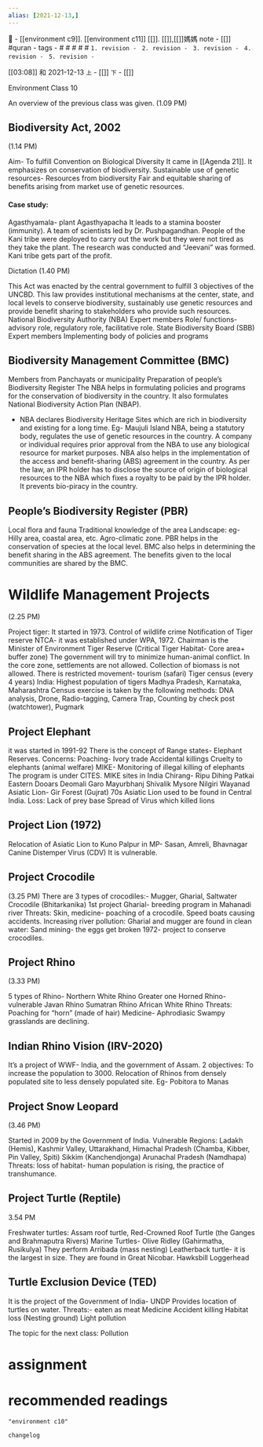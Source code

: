 ```yaml
---
alias: [2021-12-13,]
---
```

🔖 - [[environment c9]]. [[environment c11]] [[]]. [[]],[[]]媽媽 note - [[]]  #quran -
tags - # # # # #
`1. revision - ` 
`2. revision - `
`3. revision - `
`4. revision - `
`5. revision - `

[[03:08]] 和 2021-12-13   `上` - [[]] `下` - [[]]


Environment Class 10

An overview of the previous class was given.
(1.09 PM)

## Biodiversity Act, 2002
(1.14 PM)

Aim- To fulfill Convention on Biological Diversity
It came in [[Agenda 21]].
It emphasizes on conservation of biodiversity.
Sustainable use of genetic resources- Resources from biodiversity
Fair and equitable sharing of benefits arising from market use of genetic resources.

#### Case study:
Agasthyamala- plant Agasthyapacha
It leads to a stamina booster (immunity).
A team of scientists led by Dr. Pushpagandhan.
People of the Kani tribe were deployed to carry out the work but they were not tired as they take the plant.
The research was conducted and “Jeevani” was formed.
Kani tribe gets part of the profit.

Dictation (1.40 PM)

This Act was enacted by the central government to fulfill 3 objectives of the UNCBD.
This law provides institutional mechanisms at the center, state, and local levels to conserve biodiversity, sustainably use genetic resources and provide benefit sharing to stakeholders who provide such resources.
National Biodiversity Authority (NBA)
Expert members
Role/ functions- advisory role, regulatory role, facilitative role.
State Biodiversity Board (SBB)
Expert members
Implementing body of policies and programs

## Biodiversity Management Committee (BMC)
Members from Panchayats or municipality
Preparation of people’s Biodiversity Register
The NBA helps in formulating policies and programs for the conservation of biodiversity in the country.
It also formulates National Biodiversity Action Plan (NBAP).
- NBA declares Biodiversity Heritage Sites which are rich in biodiversity and existing for a long time. Eg- Maujuli Island
NBA, being a statutory body, regulates the use of genetic resources in the country.
A company or individual requires prior approval from the NBA to use any biological resource for market purposes.
NBA also helps in the implementation of the access and benefit-sharing (ABS) agreement in the country.
As per the law, an IPR holder has to disclose the source of origin of biological resources to the NBA which fixes a royalty to be paid by the IPR holder.
It prevents bio-piracy in the country.

## People’s Biodiversity Register (PBR)
Local flora and fauna
Traditional knowledge of the area
Landscape: eg- Hilly area, coastal area, etc.
Agro-climatic zone.
PBR helps in the conservation of species at the local level.
BMC also helps in determining the benefit sharing in the ABS agreement. 
The benefits given to the local communities are shared by the BMC.

# Wildlife Management Projects
(2.25 PM)

Project tiger: It started in 1973.
Control of wildlife crime
Notification of Tiger reserve
NTCA- it was established under WPA, 1972.
Chairman is the Minister of Environment
Tiger Reserve (Critical Tiger Habitat- Core area+ buffer zone)
The government will try to minimize human-animal conflict.
In the core zone, settlements are not allowed.
Collection of biomass is not allowed.
There is restricted movement- tourism (safari)
Tiger census (every 4 years)
India: Highest population of tigers
Madhya Pradesh, Karnataka, Maharashtra
Census exercise is taken by the following methods:
DNA analysis, Drone, Radio-tagging, Camera Trap, Counting by check post (watchtower), Pugmark

## Project Elephant
it was started in 1991-92
There is the concept of Range states- Elephant Reserves.
Concerns: Poaching- Ivory trade
Accidental killings
Cruelty to elephants (animal welfare)
MIKE- Monitoring of illegal killing of elephants
The program is under CITES.
MIKE sites in India
Chirang- Ripu
Dihing Patkai
Eastern Dooars
Deomali
Garo
Mayurbhanj
Shivalik
Mysore
Nilgiri
Wayanad
Asiatic Lion- Gir Forest (Gujrat)
70s Asiatic Lion used to be found in Central India.
Loss: Lack of prey base
Spread of Virus  which killed lions

## Project Lion (1972)
Relocation of Asiatic Lion to Kuno Palpur in MP- Sasan, Amreli, Bhavnagar
Canine Distemper Virus (CDV)
It is vulnerable.

## Project Crocodile
(3.25 PM)
There are 3 types of crocodiles:- Mugger, Gharial, Saltwater Crocodile (Bhitarkanika)
1st project Gharial- breeding program in Mahanadi river
Threats:
Skin, medicine- poaching of a crocodile.
Speed boats causing accidents.
Increasing river pollution: Gharial and mugger are found in clean water:
Sand mining- the eggs get broken
1972- project to conserve crocodiles.

## Project Rhino
(3.33 PM)

5 types of Rhino- Northern White Rhino
Greater one Horned Rhino- vulnerable
Javan Rhino
Sumatran Rhino
African White Rhino
Threats: Poaching for “horn” (made of hair)
Medicine- Aphrodiasic
Swampy grasslands are declining.

## Indian Rhino Vision (IRV-2020)

It’s a project of WWF- India, and the government of Assam.
2 objectives: To increase the population to 3000.
Relocation of Rhinos from densely populated site to less densely populated site.
Eg- Pobitora to Manas

## Project Snow Leopard
(3.46 PM)

Started in 2009 by the Government of India.
Vulnerable
Regions: Ladakh (Hemis), Kashmir Valley, Uttarakhand, Himachal Pradesh (Chamba, Kibber, Pin Valley, Spiti)
Sikkim (Kanchendjonga)
Arunachal Pradesh (Namdhapa)
Threats: loss of habitat- human population is rising, the practice of transhumance.

## Project Turtle (Reptile)
3.54 PM

Freshwater turtles: Assam roof turtle, Red-Crowned Roof Turtle (the Ganges and Brahmaputra Rivers)
Marine Turtles- Olive Ridley (Gahirmatha, Rusikulya)
They perform Arribada (mass nesting)
Leatherback turtle- it is the largest in size.
They are found in Great Nicobar.
Hawksbill
Loggerhead

## Turtle Exclusion Device (TED)
It is the project of the Government of India- UNDP
Provides location of turtles on water.
Threats:- eaten as meat
Medicine
Accident killing
Habitat loss (Nesting ground)
Light pollution

The topic for the next class: Pollution


# assignment

# recommended readings
```query
"environment c10"
```

```plain
changelog

```